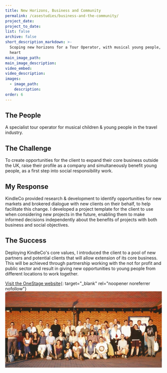 ```yaml
---
title: New Horizons, Business and Community
permalink: /casestudies/business-and-the-community/
project_date:
project_to_date:
list: false
archive: false
short_description_markdown: >-
  Scoping new horizons for a Tour Operator, with musical young people, at its
  heart
main_image_path:
main_image_description:
video_embed:
video_description:
images:
  - image_path:
    description:
order: 6
---
```

## The People

A specialist tour operator for musical children & young people in the travel industry.

## The Challenge

To create opportunities for the client to expand their core business outside the UK, raise their profile as a company and simultaneously benefit young people, as a first step into social responsibility work.

## My Response

KindleCo provided research & development to identify opportunities for new markets and brokered dialogue with new clients on their behalf, to help facilitate this change. I developed a project template for the client to use when considering new projects in the future, enabling them to make informed decisions independently about the benefits of projects with both business and social objectives.

## The Success

Deploying KindleCo's core values, I introduced the client to a pool of new partners and potential clients that will allow extension of its core business. This will be achieved through partnership working with the not for profit and public sector and result in giving new opportunities to young people from different locations to work together.

[Visit the OneStage website](http://onestage.co.uk/){: target="_blank" rel="noopener noreferrer nofollow"}![](/uploads/onestageorchestra-italy.jpg)